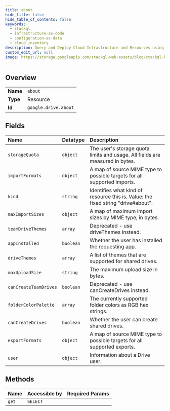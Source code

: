 ```yaml
---
title: about
hide_title: false
hide_table_of_contents: false
keywords:
  - stackql
  - infrastructure-as-code
  - configuration-as-data
  - cloud inventory
description: Query and Deploy Cloud Infrastructure and Resources using SQL
custom_edit_url: null
image: https://storage.googleapis.com/stackql-web-assets/blog/stackql-blog-post-featured-image.png
---
```

  
    

## Overview
<table><tbody>
<tr><td><b>Name</b></td><td><code>about</code></td></tr>
<tr><td><b>Type</b></td><td>Resource</td></tr>
<tr><td><b>Id</b></td><td><code>google.drive.about</code></td></tr>
</tbody></table>

## Fields
| Name | Datatype | Description |
|:-----|:---------|:------------|
| `storageQuota` | `object` | The user's storage quota limits and usage. All fields are measured in bytes. |
| `importFormats` | `object` | A map of source MIME type to possible targets for all supported imports. |
| `kind` | `string` | Identifies what kind of resource this is. Value: the fixed string "drive#about". |
| `maxImportSizes` | `object` | A map of maximum import sizes by MIME type, in bytes. |
| `teamDriveThemes` | `array` | Deprecated - use driveThemes instead. |
| `appInstalled` | `boolean` | Whether the user has installed the requesting app. |
| `driveThemes` | `array` | A list of themes that are supported for shared drives. |
| `maxUploadSize` | `string` | The maximum upload size in bytes. |
| `canCreateTeamDrives` | `boolean` | Deprecated - use canCreateDrives instead. |
| `folderColorPalette` | `array` | The currently supported folder colors as RGB hex strings. |
| `canCreateDrives` | `boolean` | Whether the user can create shared drives. |
| `exportFormats` | `object` | A map of source MIME type to possible targets for all supported exports. |
| `user` | `object` | Information about a Drive user. |
## Methods
| Name | Accessible by | Required Params |
|:-----|:--------------|:----------------|
| `get` | `SELECT` |  |
